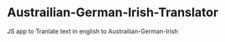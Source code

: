 # Austrailian-German-Irish-Translator
 JS app to Tranlate text in english to Austrailian-German-Irish
